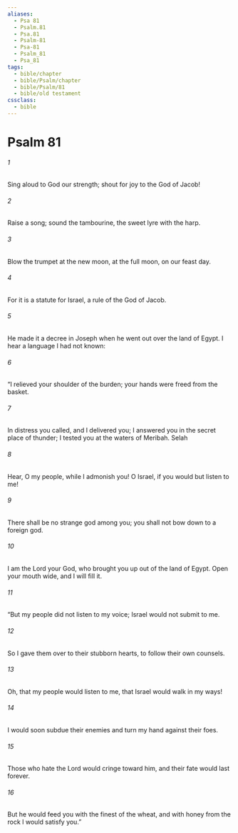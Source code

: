 ```yaml
---
aliases:
  - Psa 81
  - Psalm.81
  - Psa.81
  - Psalm-81
  - Psa-81
  - Psalm_81
  - Psa_81
tags:
  - bible/chapter
  - bible/Psalm/chapter
  - bible/Psalm/81
  - bible/old testament
cssclass:
  - bible
---
```


# Psalm 81

###### 1
Sing aloud to God our strength;   shout for joy to the God of Jacob!
###### 2
Raise a song; sound the tambourine,   the sweet lyre with the harp.
###### 3
Blow the trumpet at the new moon, at the full moon, on our feast day.
###### 4
For it is a statute for Israel, a rule of the God of Jacob.
###### 5
He made it a decree in Joseph when he went out over the land of Egypt.   I hear a language I had not known:
###### 6
“I relieved your shoulder of the burden; your hands were freed from the basket.
###### 7
In distress you called, and I delivered you; I answered you in the secret place of thunder; I tested you at the waters of Meribah. Selah
###### 8
Hear, O my people, while I admonish you! O Israel, if you would but listen to me!
###### 9
There shall be no strange god among you; you shall not bow down to a foreign god.
###### 10
I am the Lord your God, who brought you up out of the land of Egypt.   Open your mouth wide, and I will fill it.
###### 11
“But my people did not listen to my voice; Israel would not submit to me.
###### 12
So I gave them over to their stubborn hearts, to follow their own counsels.
###### 13
Oh, that my people would listen to me, that Israel would walk in my ways!
###### 14
I would soon subdue their enemies and turn my hand against their foes.
###### 15
Those who hate the Lord would cringe toward him, and their fate would last forever.
###### 16
But he would feed you with the finest of the wheat, and with honey from the rock I would satisfy you.”


